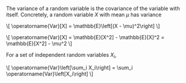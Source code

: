 The variance of a random variable is the covariance of the variable with itself. Concretely, a random variable $X$ with mean $\mu$ has variance

\\[
\operatorname{Var}[X] = \mathbb{E}\left[(X - \mu)^2\right]
\\]

\\[
\operatorname{Var}[X] = \mathbb{E}[X^2] - \mathbb{E}[X]^2 = \mathbb{E}[X^2] - \mu^2
\\]

For a set of independent random variables $X_i$,

\\[
\operatorname{Var}\left[\sum_i X_i\right] = \sum_i \operatorname{Var}\left[X_i\right]
\\]